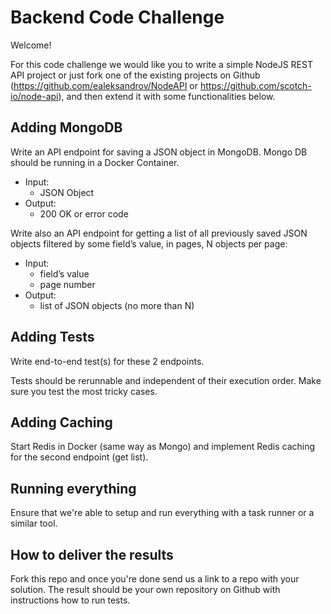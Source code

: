 # Backend Code Challenge

Welcome!

For this code challenge we would like you to write a simple NodeJS REST API project or just fork one of the existing projects on Github (https://github.com/ealeksandrov/NodeAPI or https://github.com/scotch-io/node-api), and then extend it with some functionalities below.


## Adding MongoDB

Write an API endpoint for saving a JSON object in MongoDB. Mongo DB should be running in a Docker Container.

- Input:
  - JSON Object
- Output:
  - 200 OK or error code

Write also an API endpoint for getting a list of all previously saved JSON objects filtered by some field’s value, in pages, N objects per page:

- Input:
  - field’s value
  - page number
- Output:
  - list of JSON objects (no more than N)


## Adding Tests

Write end-to-end test(s) for these 2 endpoints.

Tests should be rerunnable and independent of their execution order. Make sure you test the most tricky cases.


## Adding Caching

Start Redis in Docker (same way as Mongo) and implement Redis caching for the second endpoint (get list).


## Running everything

Ensure that we're able to setup and run everything with a task runner or a similar tool.


## How to deliver the results

Fork this repo and once you're done send us a link to a repo with your solution. The result should be your own repository on Github with instructions how to run tests.
